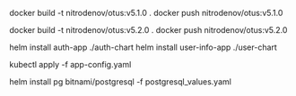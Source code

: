 docker build -t nitrodenov/otus:v5.1.0 .
docker push nitrodenov/otus:v5.1.0

docker build -t nitrodenov/otus:v5.2.0 .
docker push nitrodenov/otus:v5.2.0

helm install auth-app ./auth-chart
helm install user-info-app ./user-chart

kubectl apply -f app-config.yaml 

helm install pg bitnami/postgresql -f postgresql_values.yaml